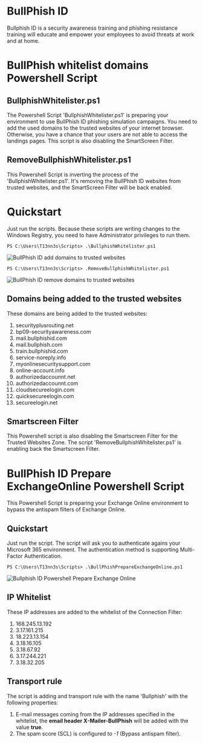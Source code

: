 # BullPhish ID
Bullphish ID is a security awareness training and phishing resistance training will educate and empower your employees to avoid threats at work and at home.

# BullPhish whitelist domains Powershell Script
## BullphishWhitelister.ps1
The Powershell Script 'BullphishWhitelister.ps1' is preparing your environment to use BullPhish ID phishing simulation campaigns. You need to add the used domains to the trusted websites of your internet browser. Otherwise, you have a chance that your users are not able to access the landings pages. This script is also disabling the SmartScreen Filter. 

## RemoveBullphishWhitelister.ps1
This Powershell Script is inverting the process of the 'BullphishWhitelister.ps1'. It's removing the BullPhish ID websites from trusted websites, and the SmartScreen Filter will be back enabled.

# Quickstart
Just run the scripts. Because these scripts are writing changes to the Windows Registry, you need to have Administrator privileges to run them.
```
PS C:\Users\T13nn3s\Scripts> .\BullphishWhitelister.ps1
```
![BullPhish ID add domains to trusted websites](https://i.imgur.com/35dRf4W.png "BullPhish ID add domains to trusted websites")

```
PS C:\Users\T13nn3s\Scripts> .RemoveBullphishWhitelister.ps1
```
![BullPhish ID remove domains to trusted websites](https://i.imgur.com/9TgBHyr.png "BullPhish ID remove domains to trusted websites")

## Domains being added to the trusted websites
These domains are being added to the trusted websites:
  1) securityplusrouting.net
  2) bp09-securityawareness.com
  3) mail.bullphishid.com
  4) mail.bullphish.com
  5) train.bullphishid.com
  6) service-noreply.info
  7) myonlinesecuritysupport.com
  8) online-account.info
  9) authorizedaccounnt.net
  10) authorizedaccounnt.com
  11) cloudsecureelogin.com
  12) quicksecureelogin.com
  13) secureelogin.net

## Smartscreen Filter
This Powershell script is also disabling the Smartscreen Filter for the Trusted Websites Zone. The script 'RemoveBullphishWhitelister.ps1' is enabling back the Smartscreen Filter.

# BullPhish ID Prepare ExchangeOnline Powershell Script
This Powershell Script is preparing your Exchange Online environment to bypass the antispam filters of Exchange Online.

## Quickstart
Just run the script. The script will ask you to authenticate agains your Microsoft 365 environment. The authentication method is supporting Multi-Factor Authentication.
```
PS C:\Users\T13nn3s\Scripts> .\BullPhishPrepareExchangeOnline.ps1
```

![Bullphish ID Powershell Prepare Exchange Online](https://i.imgur.com/G2QVz7n.png "Bullphish ID Powershell Prepare Exchange Online")


## IP Whitelist
These IP addresses are added to the whitelist of the Connection Filter:
  1) 168.245.13.192
  2) 3.17.161.215
  3) 18.223.13.154
  4) 3.18.16.105
  5) 3.18.67.92
  6) 3.17.244.221
  7) 3.18.32.205
  
## Transport rule
The script is adding and transport rule with the name 'Bullphish' with the following properties:

  1) E-mail messages coming from the IP addresses specified in the whitelist, the **email header X-Mailer-BullPhish** will be added with the value **true**.
  2) The spam score (SCL) is configured to *-1* (Bypass antispam filter).
